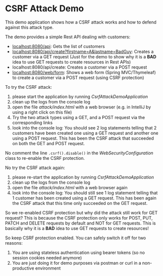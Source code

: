 # CSRF Attack Demo

This demo application shows how a CSRF attack works
and how to defend against this attack type.

The demo provides a simple Rest API dealing with customers:

* [localhost:8080/api](http://localhost:8080/api): Gets the list of customers
* [localhost:8080/api/create?firstname=A&lastname=BadGuy](http://localhost:8080/api/create?firstname=A&lastname=BadGuy): Creates a customer via a GET request 
  (Just for the demo to show why it is a __BAD__ idea to use GET requests to create resources in Rest APIs)
* localhost:8080/api/create: Creates a customer via a POST request
* [localhost:8080/web/form](http://localhost:8080/web/form): Shows a web form (Spring MVC/Thymeleaf) to create
  a customer via a POST request (using CSRF protection)
  
To try the CSRF attack: 

1. please start the application by running _CsrfAttackDemoApplication_
2. clean up the logs from the console log
3. open the file _attack/index.html_ with a web browser (e.g. in IntelliJ by using a right click on this file)
4. Try the two attack types using a GET, and a POST request via the corresponding links  
4. look into the console log: You should see 2 log statements telling that 2 customers have been created
   one using a GET request and another one using a POST request.
   This has been the CSRF attack that succeeded on both the GET and POST request.
  
No comment the line ```.csrf().disable()``` in the _WebSecurityConfiguration_ class to re-enable
the CSRF protection.

No try the CSRF attack again:

1. please re-start the application by running _CsrfAttackDemoApplication_
2. clean up the logs from the console log
3. open the file _attack/index.html_ with a web browser again
4. look into the console log: You should still see 1 log statement telling that 
   1 customer has been created using a GET request.
   This has been again the CSRF attack that this time only succeeded on the GET request.
   
So we re-enabled CSRF protection but why did the attack still work for GET request?
This is because the CSRF protection only works for POST, PUT, PATCH and DELETE requests by default
and NOT for GET requests. This is basically why it is a __BAD__ idea to use GET requests to create resources!

So keep CSRF protection enabled. You can safely switch it off for two reasons:

1. You are using stateless authentication using bearer tokens (so no session cookies needed anymore)
2. You are just doing it for demo purposes via postman or curl in a non-productive environment
